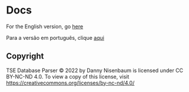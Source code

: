 # Docs

For the English version, go [here](./docs/en.md)

Para a versão em português, clique [aqui](./docs/pt.md)

## Copyright
TSE Database Parser © 2022 by Danny Nisenbaum is licensed under CC BY-NC-ND 4.0. To view a copy of this license, visit https://creativecommons.org/licenses/by-nc-nd/4.0/

